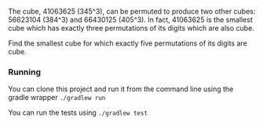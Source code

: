 The cube, 41063625 (345^3), can be permuted to produce two other cubes: 56623104 (384^3) and 66430125 (405^3). In fact, 
41063625 is the smallest cube which has exactly three permutations of its digits which are also cube.

Find the smallest cube for which exactly five permutations of its digits are cube.

### Running
You can clone this project and run it from the command line using the gradle wrapper
`./gradlew run`

You can run the tests using
`./gradlew test`